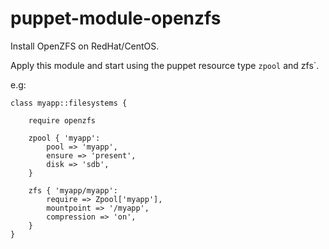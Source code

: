 # puppet-module-openzfs

Install OpenZFS on RedHat/CentOS.

Apply this module and start using the puppet resource type `zpool` and zfs`.

e.g:

```
class myapp::filesystems {

  	require openzfs
 
  	zpool { 'myapp':
		pool => 'myapp',
		ensure => 'present',
		disk => 'sdb',
	}

	zfs { 'myapp/myapp':
		require => Zpool['myapp'],
		mountpoint => '/myapp',
		compression => 'on',
	}
}
```
